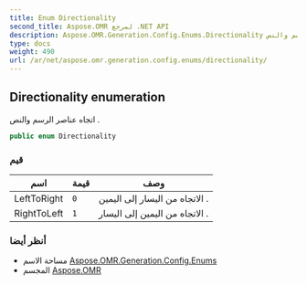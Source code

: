 ```yaml
---
title: Enum Directionality
second_title: Aspose.OMR لمرجع .NET API
description: Aspose.OMR.Generation.Config.Enums.Directionality تعداد. اتجاه عناصر الرسم والنص .
type: docs
weight: 490
url: /ar/net/aspose.omr.generation.config.enums/directionality/
---
```

## Directionality enumeration

اتجاه عناصر الرسم والنص .

```csharp
public enum Directionality
```

### قيم

| اسم | قيمة | وصف |
| --- | --- | --- |
| LeftToRight | `0` | الاتجاه من اليسار إلى اليمين . |
| RightToLeft | `1` | الاتجاه من اليمين إلى اليسار . |

### أنظر أيضا

* مساحة الاسم [Aspose.OMR.Generation.Config.Enums](../../aspose.omr.generation.config.enums/)
* المجسم [Aspose.OMR](../../)


